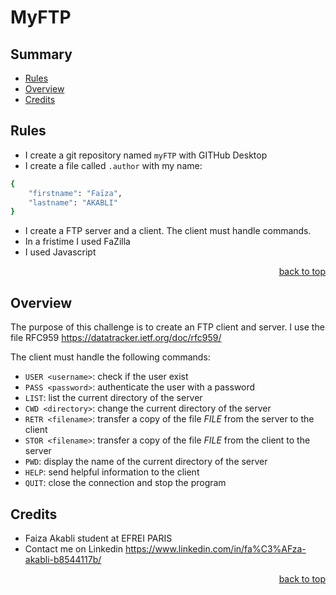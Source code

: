 <div id="top"></div>

# MyFTP

## <a name='TOC'>Summary</a>

* [Rules](#rules)
* [Overview](#overview)
* [Credits](#credits)

## <a name='overview'>Rules</a>

* I create a git repository named `myFTP` with GITHub Desktop
* I create a file called `.author` with my name:

```sh
{
    "firstname": "Faïza",
    "lastname": "AKABLI"
}
```
* I create a FTP server and a client. The client must handle commands.
* In a fristime I used FaZilla 
* I used Javascript 


<p align="right"><a href="#top">back to top</a></p>

## <a name='overview'> Overview</a>

The purpose of this challenge is to create an FTP client and server.
I use the file RFC959 https://datatracker.ietf.org/doc/rfc959/

The client must handle the following commands:

* `USER <username>`: check if the user exist
* `PASS <password>`: authenticate the user with a password
* `LIST`: list the current directory of the server
* `CWD <directory>`: change the current directory of the server
* `RETR <filename>`: transfer a copy of the file _FILE_ from the server to the client
* `STOR <filename>`: transfer a copy of the file _FILE_ from the client to the server
* `PWD`: display the name of the current directory of the server
* `HELP`: send helpful information to the client
* `QUIT`: close the connection and stop the program

## <a name='credits'>Credits</a>

* Faiza Akabli student at EFREI PARIS
* Contact me on Linkedin https://www.linkedin.com/in/fa%C3%AFza-akabli-b8544117b/

<p align="right"><a href="#top">back to top</a></p>

